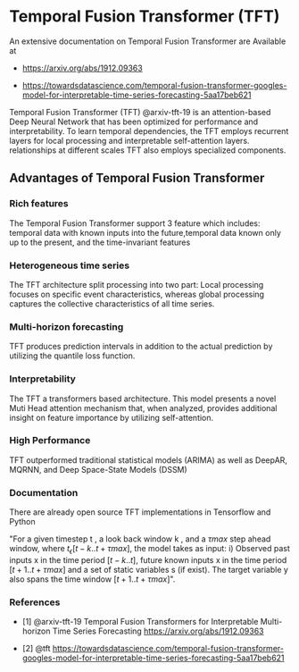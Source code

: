 # Temporal Fusion Transformer (TFT)

An extensive documentation on Temporal Fusion Transformer are Available at

* <https://arxiv.org/abs/1912.09363>

* <https://towardsdatascience.com/temporal-fusion-transformer-googles-model-for-interpretable-time-series-forecasting-5aa17beb621>


Temporal Fusion Transformer (TFT) @arxiv-tft-19 is an 
attention-based Deep Neural Network that has been 
optimized for performance and interpretability. To learn 
temporal dependencies, the TFT employs recurrent layers for 
local processing and interpretable self-attention layers.
relationships at different scales TFT also employs specialized 
components.

## Advantages of Temporal Fusion Transformer

### Rich features

The Temporal Fusion Transformer support 3 feature which includes:
temporal data with known inputs into the future,temporal data
known only up to the present, and the time-invariant features

### Heterogeneous time series

The TFT architecture split processing into two part: Local processing
focuses on specific event characteristics, whereas global processing 
captures the collective characteristics of all time series.

### Multi-horizon forecasting

TFT produces prediction intervals in addition to the actual prediction 
by utilizing the quantile loss function.

### Interpretability

The TFT a transformers based architecture. This model presents a novel Muti 
Head attention mechanism that, when analyzed, provides additional insight on
feature importance by utilizing self-attention.

### High Performance

TFT outperformed traditional statistical models (ARIMA) as well as DeepAR, 
MQRNN, and Deep Space-State Models (DSSM)

### Documentation

There are already open source TFT implementations in Tensorflow and Python

"For a given timestep t , a look back window k , and a $\tau max$ step ahead window,
where $t_\epsilon [t-k..t+\tau max]$, the model takes as input: i) Observed past inputs x in 
the time period $[t-k..t]$, future known inputs x in the time period $[t+1..t+\tau max]$
and a set of static variables s (if exist). The target variable y also spans the time
window $[t+1..t+\tau max]$".




### References

* [1] @arxiv-tft-19 Temporal Fusion Transformers for Interpretable Multi-horizon Time Series Forecasting <https://arxiv.org/abs/1912.09363> 


* [2] @tft <https://towardsdatascience.com/temporal-fusion-transformer-googles-model-for-interpretable-time-series-forecasting-5aa17beb621>